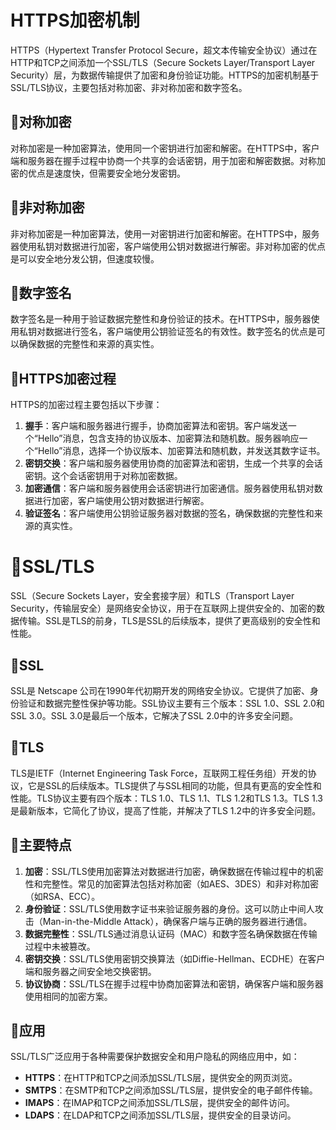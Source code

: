 # HTTPS加密机制

HTTPS（Hypertext Transfer Protocol Secure，超文本传输安全协议）通过在HTTP和TCP之间添加一个SSL/TLS（Secure Sockets Layer/Transport Layer Security）层，为数据传输提供了加密和身份验证功能。HTTPS的加密机制基于SSL/TLS协议，主要包括对称加密、非对称加密和数字签名。

## :rocket:对称加密

对称加密是一种加密算法，使用同一个密钥进行加密和解密。在HTTPS中，客户端和服务器在握手过程中协商一个共享的会话密钥，用于加密和解密数据。对称加密的优点是速度快，但需要安全地分发密钥。

## :rocket:非对称加密

非对称加密是一种加密算法，使用一对密钥进行加密和解密。在HTTPS中，服务器使用私钥对数据进行加密，客户端使用公钥对数据进行解密。非对称加密的优点是可以安全地分发公钥，但速度较慢。

## :rocket:数字签名

数字签名是一种用于验证数据完整性和身份验证的技术。在HTTPS中，服务器使用私钥对数据进行签名，客户端使用公钥验证签名的有效性。数字签名的优点是可以确保数据的完整性和来源的真实性。

## :rocket:HTTPS加密过程

HTTPS的加密过程主要包括以下步骤：

1. **握手**：客户端和服务器进行握手，协商加密算法和密钥。客户端发送一个“Hello”消息，包含支持的协议版本、加密算法和随机数。服务器响应一个“Hello”消息，选择一个协议版本、加密算法和随机数，并发送其数字证书。
2. **密钥交换**：客户端和服务器使用协商的加密算法和密钥，生成一个共享的会话密钥。这个会话密钥用于对称加密数据。
3. **加密通信**：客户端和服务器使用会话密钥进行加密通信。服务器使用私钥对数据进行加密，客户端使用公钥对数据进行解密。
4. **验证签名**：客户端使用公钥验证服务器对数据的签名，确保数据的完整性和来源的真实性。


# :rocket:SSL/TLS

SSL（Secure Sockets Layer，安全套接字层）和TLS（Transport Layer Security，传输层安全）是网络安全协议，用于在互联网上提供安全的、加密的数据传输。SSL是TLS的前身，TLS是SSL的后续版本，提供了更高级别的安全性和性能。

## :rocket:SSL

SSL是 Netscape 公司在1990年代初期开发的网络安全协议。它提供了加密、身份验证和数据完整性保护等功能。SSL协议主要有三个版本：SSL 1.0、SSL 2.0和SSL 3.0。SSL 3.0是最后一个版本，它解决了SSL 2.0中的许多安全问题。

## :rocket:TLS

TLS是IETF（Internet Engineering Task Force，互联网工程任务组）开发的协议，它是SSL的后续版本。TLS提供了与SSL相同的功能，但具有更高的安全性和性能。TLS协议主要有四个版本：TLS 1.0、TLS 1.1、TLS 1.2和TLS 1.3。TLS 1.3是最新版本，它简化了协议，提高了性能，并解决了TLS 1.2中的许多安全问题。

## :rocket:主要特点

1. **加密**：SSL/TLS使用加密算法对数据进行加密，确保数据在传输过程中的机密性和完整性。常见的加密算法包括对称加密（如AES、3DES）和非对称加密（如RSA、ECC）。
2. **身份验证**：SSL/TLS使用数字证书来验证服务器的身份。这可以防止中间人攻击（Man-in-the-Middle Attack），确保客户端与正确的服务器进行通信。
3. **数据完整性**：SSL/TLS通过消息认证码（MAC）和数字签名确保数据在传输过程中未被篡改。
4. **密钥交换**：SSL/TLS使用密钥交换算法（如Diffie-Hellman、ECDHE）在客户端和服务器之间安全地交换密钥。
5. **协议协商**：SSL/TLS在握手过程中协商加密算法和密钥，确保客户端和服务器使用相同的加密方案。

## :rocket:应用

SSL/TLS广泛应用于各种需要保护数据安全和用户隐私的网络应用中，如：

- **HTTPS**：在HTTP和TCP之间添加SSL/TLS层，提供安全的网页浏览。
- **SMTPS**：在SMTP和TCP之间添加SSL/TLS层，提供安全的电子邮件传输。
- **IMAPS**：在IMAP和TCP之间添加SSL/TLS层，提供安全的邮件访问。
- **LDAPS**：在LDAP和TCP之间添加SSL/TLS层，提供安全的目录访问。